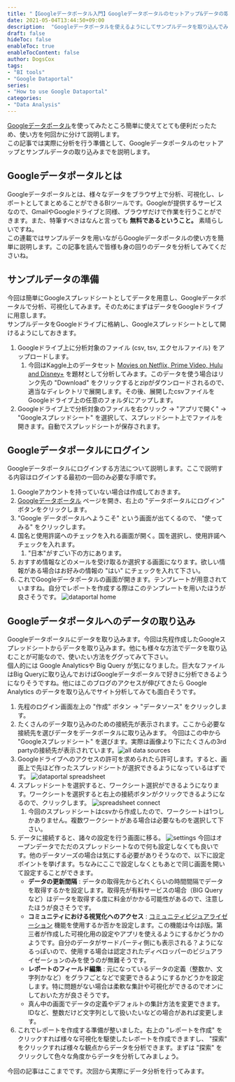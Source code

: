 ```yaml
---
title: "【Googleデータポータル入門】Googleデータポータルのセットアップ&データの取り込み"
date: 2021-05-04T13:44:50+09:00
description:  "Googleデータポータルを使えるようにしてサンプルデータを取り込んでみます。"
draft: false
hideToc: false
enableToc: true
enableTocContent: false
author: DogsCox
tags:
- "BI tools"
- "Google Dataportal"
series:
- "How to use Google Dataportal"
categories:
- "Data Analysis"
---
```



[Googleデータポータル](https://marketingplatform.google.com/intl/ja/about/data-studio/ "google_dataportal")を使ってみたところ簡単に使えてとても便利だったため、使い方を何回かに分けて説明します。  
この記事では実際に分析を行う準備として、Googleデータポータルのセットアップとサンプルデータの取り込みまでを説明します。


## Googleデータポータルとは
Googleデータポータルとは、様々なデータをブラウザ上で分析、可視化し、レポートとしてまとめることができるBIツールです。Googleが提供するサービスなので、GmailやGoogleドライブと同様、ブラウザだけで作業を行うことができます。また、特筆すべきはなんと言っても __無料であるということ。__ 素晴らしいですね。  
この連載ではサンプルデータを用いながらGoogleデータポータルの使い方を簡単に説明します。この記事を読んで皆様も身の回りのデータを分析してみてくださいね。  

## サンプルデータの準備
今回は簡単にGoogleスプレッドシートとしてデータを用意し、Googleデータポータルで分析、可視化してみます。そのためにまずはデータをGoogleドライブに用意します。  
サンプルデータをGoogleドライブに格納し、Googleスプレッドシートとして開けるようにしておきます。

1. Googleドライブ上に分析対象のファイル (csv, tsv, エクセルファイル) をアップロードします。
    1. 今回はKaggle上のデータセット [Movies on Netflix, Prime Video, Hulu and Disney+](https://www.kaggle.com/ruchi798/movies-on-netflix-prime-video-hulu-and-disney "movie") を題材として分析してみます。このデータを使う場合はリンク先の "Download" をクリックするとzipがダウンロードされるので、適当なディレクトリで展開します。その後、展開したcsvファイルをGoogleドライブ上の任意のフォルダにアップします。
1. Googleドライブ上で分析対象のファイルを右クリック → "アプリで開く" → "Googleスプレッドシート" を選択して、スプレッドシート上でファイルを開きます。自動でスプレッドシートが保存されます。


## Googleデータポータルにログイン
Googleデータポータルにログインする方法について説明します。ここで説明する内容はログインする最初の一回のみ必要な手順です。

1. Googleアカウントを持っていない場合は作成しておきます。
1. [Googleデータポータル](https://marketingplatform.google.com/intl/ja/about/data-studio/ "google_dataportal") ページを開き、右上の "データポータルにログイン" ボタンをクリックします。
1. "Google データポータルへようこそ" という画面が出てくるので、 "使ってみる" をクリックします。
1. 国名と使用許諾へのチェックを入れる画面が開く。国を選択し、使用許諾へチェックを入れます。
    1. "日本"がすごい下の方にあります。
1. おすすめ情報などのメールを受け取るか選択する画面になります。欲しい情報がある場合はお好みの情報の "はい" にチェックを入れて下さい。
1. これでGoogleデータポータルの画面が開きます。テンプレートが用意されていますね。自分でレポートを作成する際はこのテンプレートを用いたほうが良さそうです。 ![dataportal home](/images/google_dataportal_setup/dataportal_home.png "dataportal_home") 


## Googleデータポータルへのデータの取り込み
Googleデータポータルにデータを取り込みます。今回は先程作成したGoogleスプレッドシートからデータを取り込みます。他にも様々な方法でデータを取り込むことが可能なので、使いたい方法をググってみて下さい。  
個人的には Google Analyticsや Big Query が気になりました。巨大なファイルはBig Queryに取り込んでおけばGoogleデータポータルで好きに分析できるようになりそうですね。他にはこのブログのアクセスが伸びてきたら Google Analytics のデータを取り込んでサイト分析してみても面白そうです。

1. 先程のログイン画面左上の "作成" ボタン → "データソース" をクリックします。
1. たくさんのデータ取り込みのための接続先が表示されます。ここから必要な接続先を選びデータをデータポータルに取り込みます。 今回はこの中から "Googleスプレッドシート" を選びます。実際は画像より下にたくさんの3rd partyの接続先が表示されています。![all data sources](/images/google_dataportal_setup/data_sources_all.png "all_data_sources")
1. Googleドライブへのアクセスの許可を求められたら許可します。すると、画面上で先ほど作ったスプレッドシートが選択できるようになっているはずです。 ![dataportal spreadsheet](/images/google_dataportal_setup/dataportal_source_spreadsheet.png "dataportal_spreadsheet")
1. スプレッドシートを選択すると、ワークシート選択ができるようになります。ワークシートを選択すると右上の接続ボタンがクリックできるようになるので、クリックします。 ![spreadsheet connect](/images/google_dataportal_setup/dataportal_source_spreadsheet_connect.png "connect")
    1. 今回のスプレッドシートはcsvから作成したので、ワークシートは1つしかありません。複数ワークシートがある場合は必要なものを選択して下さい。
1. データに接続すると、諸々の設定を行う画面に移る。 ![settings](/images/google_dataportal_setup/dataportal_settings.png "settings") 今回はオープンデータでただのスプレッドシートなので何も設定しなくても良いです。他のデータソーズの場合は気にする必要がありそうなので、以下に設定ポイントを挙げます。ちなみにここで設定しなくともあとで同じ画面を開いて設定することができます。
    - __データの更新間隔__ : データの取得先からどれくらいの時間間隔でデータを取得するかを設定します。取得先が有料サービスの場合（BIG Queryなど）はデータを取得する度に料金がかかる可能性があるので、注意したほうが良さそうです。
    - __コミュニティにおける視覚化へのアクセス__ : [コミュニティビジュアライゼーション](https://support.google.com/datastudio/answer/9206527?hl=ja "community_visualization") 機能を使用するか否かを設定します。この機能は今はβ版。第三者が作成した可視化用の設定やアプリを使えるようにするかどうかのようです。自分のデータがサードパーティ側にも表示される？ようになるっぽいので、使用する場合は認定されたディベロッパーのビジュアライゼーションのみを使うのが無難そうです。
    - __レポートのフィールド編集__ : 元になっているデータの定義（整数か、文字列かなど）をグラフごとなどで変更できるようにするかどうかを設定します。特に問題がない場合は柔軟な集計や可視化ができるのでオンにしておいた方が良さそうです。
    - 真ん中の画面でデータの定義やデフォルトの集計方法を変更できます。IDなど、整数だけど文字列として扱いたいなどの場合があれば変更します。
1. これでレポートを作成する準備が整いました。右上の "レポートを作成" をクリックすれば様々な可視化を駆使したレポートを作成できますし、 "探索" をクリックすれば様々な観点からデータを分析できます。まずは "探索" をクリックして色々な角度からデータを分析してみましょう。


今回の記事はここまでです。次回から実際にデータ分析を行ってみます。
